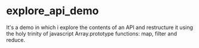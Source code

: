 # explore_api_demo
It's a demo in which i explore the contents of an API and restructure it using the holy trinity of javascript Array.prototype functions: map, filter and reduce.
